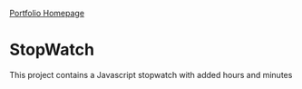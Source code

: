 [Portfolio Homepage](https://github.com/devsujatha/portfolio-web-page/blob/main/index.html)
# StopWatch
This project contains a Javascript stopwatch with added hours and minutes
